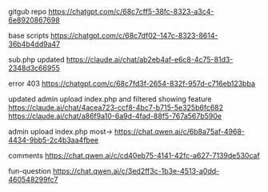 gitgub repo
https://chatgpt.com/c/68c7cff5-38fc-8323-a3c4-6e8920867698


base scripts 
https://chatgpt.com/c/68c7df02-147c-8323-8614-36b4b4dd9a47

sub.php updated
https://claude.ai/chat/ab2eb4af-e6c8-4c75-81d3-2348d3c66955

error 403
https://chatgpt.com/c/68c7fd3f-2654-832f-957d-c716eb123bba

updated admin upload index.php and filtered showing feature
https://claude.ai/chat/4acea723-ccf8-4bc7-b715-5e325b6fc682
https://claude.ai/chat/a86f9a10-6a9d-4fad-88f5-767a567b590e

admin upload index.php
most-> https://chat.qwen.ai/c/6b8a75af-4968-4434-9bb5-2c4b3aa4fbee

comments
https://chat.qwen.ai/c/cd40eb75-4141-42fc-a627-7139de530caf

fun-question
https://chat.qwen.ai/c/3ed2ff3c-1b3e-4513-a0dd-460548299fc7
